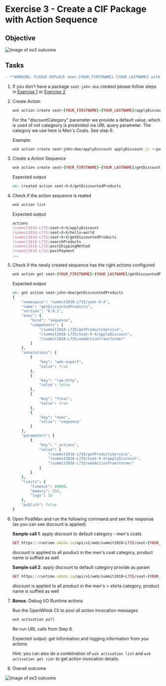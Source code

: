 Exercise 3 - Create a CIF Package with Action Sequence
========================================================

## Objective
![Image of ex3 outcome](https://github.com/Adobe-Marketing-Cloud/adobe-cif-extension-sample/blob/master/Resources/ex3.png)

## Tasks

```diff
- **WARNING: PLEASE REPLACE seat-{YOUR_FIRSTNAME}-{YOUR_LASTNAME} with your firstname and lastname: seat-john-doe**
```

1. If you don't have a package `seat-john-doe` created please follow steps in [Exercise 1](../exercise-01/tutorial-01-hello-world.md) or [Exercise 2](../exercise-02/tutorial-02-hello-world-sequence.md)

2. Create Action 

    ```ruby
    wsk action create seat-{YOUR_FIRSTNAME}-{YOUR_LASTNAME}/applyDiscount applyDiscount.js --param discountCategory 743fd9df-6534-4962-85ab-6cc5e55635c7
    ```

	For the "discountCategory" parameter we provide a default value, which is used of not categeory is prodvided via URL query parameter. The category we use here is Men's Coats. See step 6.

	Example:

    ```ruby
    wsk action create seat-john-doe/applyDiscount applyDiscount.js --param discountCategory 743fd9df-6534-4962-85ab-6cc5e55635c7
    ```

3. Create a Action Sequence

	```ruby
    wsk action create seat-{YOUR_FIRSTNAME}-{YOUR_LASTNAME}/getDiscountedProducts --sequence "getProductsService,seat-{YOUR_FIRSTNAME}-{YOUR_LASTNAME}/applyDiscount,webActionTransformer" --web true
    ```

    Expected output
    ```ruby
    ok: created action seat-X-X/getDiscountedProducts
    ```

4. Check if the action sequence is reated

	```ruby
    wsk action list
    ```

    Expected output
   
    ```ruby 
    actions
    /summit2018-L735/seat-X-X/applyDiscount                                private nodejs:6
    /summit2018-L735/seat-X-X/hello-world                                  private nodejs:6
    /summit2018-L735/seat-X-X/getDiscountedProducts                        private sequence
    /summit2018-L735/searchProducts                                        private sequence
    /summit2018-L735/postShippingMethod                                    private sequence
    /summit2018-L735/postPayment                                           private sequence
    ...
    ```

5. Check if the newly created sequence has the right actions configured 

	```ruby
    wsk action get seat-{YOUR_FIRSTNAME}-{YOUR_LASTNAME}/getDiscountedProducts
    ```

   Expected output
   
   ```ruby 
   ok: got action seat-john-doe/getDiscountedProducts
   {
       "namespace": "summit2018-L735/seat-X-X",
       "name": "getDiscountedProducts",
       "version": "0.0.1",
       "exec": {
           "kind": "sequence",
           "components": [
               "/summit2018-L735/getProductsService",
               "/summit2018-L735/seat-X-X/applyDiscount",
               "/summit2018-L735/webActionTransformer"
           ]
       },
       "annotations": [
           {
               "key": "web-export",
               "value": true
           },
           {
               "key": "raw-http",
               "value": false
           },
           {
               "key": "final",
               "value": true
           },
           {
               "key": "exec",
               "value": "sequence"
           }
       ],
       "parameters": [
           {
               "key": "_actions",
               "value": [
                   "/summit2018-L735/getProductsService",
                   "/summit2018-L735/seat-X-X/applyDiscount",
                   "/summit2018-L735/webActionTransformer"
               ]
           }
       ],
       "limits": {
           "timeout": 60000,
           "memory": 256,
           "logs": 10
       },
       "publish": false
   }
   
   ```
6. Open PostMan and run the following command and see the response (as you can see discount is applied)

	**Sample call 1**: apply discount to default category - men's coats
	```ruby
    GET https://runtime.adobe.io/api/v1/web/summit2018-L735/seat-{YOUR_FIRSTNAME}-{YOUR_LASTNAME}/getDiscountedProducts.http?text=jacket
    ```
	discount is applied to all product in the men's coat category, product name is suffied as well

	**Sample call 2**: apply discount to default category provide as param
	```ruby
    GET https://runtime.adobe.io/api/v1/web/summit2018-L735/seat-{YOUR_FIRSTNAME}-{YOUR_LASTNAME}/getDiscountedProducts.http?text=shirt&discountCategory=1146e785-0a44-47d7-a9d4-744f219843fd
    ```
	discount is applied to all product in the men's > shirts category, product name is suffied as well

7. **Bonus**: Debug I/O Runtime actions

    Run the OpenWhisk Cli to pool all action invocation messages
    ```ruby
    wsk activation poll
    ````

    Re-run URL calls from Step 6.

    Expected output: get information and logging information from you actions

    Hint: you can also do a combination of `wsk activation list` and `wsk activation get <id>` to get action invocation details.

8. Overall outcome

![Image of ex3 outcome](https://github.com/Adobe-Marketing-Cloud/adobe-cif-extension-sample/blob/master/Resources/ex3.png)  


